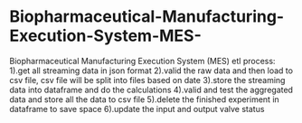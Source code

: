 # Biopharmaceutical-Manufacturing-Execution-System-MES-
Biopharmaceutical Manufacturing Execution System (MES)
etl process:
1).get all streaming data in json format 
2).valid the raw data and then load to csv file, csv file will be split into files based on date
3).store the streaming data into dataframe and do the calculations
4).valid and test the aggregated data and store all the data to csv file
5).delete the finished experiment in dataframe to save space
6).update the input and output valve status

